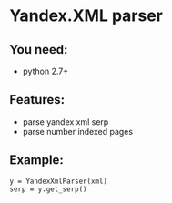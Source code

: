 Yandex.XML parser
=================

## You need:
 - python 2.7+

## Features:
 - parse yandex xml serp
 - parse number indexed pages

## Example:
    y = YandexXmlParser(xml)
    serp = y.get_serp()